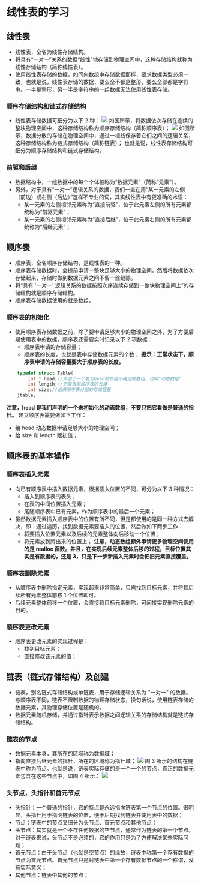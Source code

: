 # 线性表的学习
## 线性表
- 线性表，全名为线性存储结构。
- 将具有“一对一”关系的数据“线性”地存储到物理空间中，这种存储结构就称为线性存储结构（简称线性表）。
- 使用线性表存储的数据，如同向数组中存储数据那样，要求数据类型必须一致，也就是说，线性表存储的数据，要么全不都是整形，要么全部都是字符串。一半是整形，另一半是字符串的一组数据无法使用线性表存储。
### 顺序存储结构和链式存储结构
- 线性表存储数据可细分为以下 2 种：
![](C:\Users\17127\AppData\Roaming\Typora\typora-user-images\image-20191030205541046.png)
如图所示，将数据依次存储在连续的整块物理空间中，这种存储结构称为顺序存储结构（简称顺序表）；
![](C:\Users\17127\AppData\Roaming\Typora\typora-user-images\image-20191030205518736.png)
如图所示，数据分散的存储在物理空间中，通过一根线保存着它们之间的逻辑关系，这种存储结构称为链式存储结构（简称链表）；
  也就是说，线性表存储结构可细分为顺序存储结构和链式存储结构。
### 前驱和后继
- 数据结构中，一组数据中的每个个体被称为“数据元素”（简称“元素”）。
- 另外，对于具有“一对一”逻辑关系的数据，我们一直在用“某一元素的左侧（前边）或右侧（后边）”这样不专业的词，其实线性表中有更准确的术语：
  - 某一元素的左侧相邻元素称为“直接前驱”，位于此元素左侧的所有元素都统称为“前驱元素”； 
  - 某一元素的右侧相邻元素称为“直接后继”，位于此元素右侧的所有元素都统称为“后继元素”；

## 顺序表
- 顺序表，全名顺序存储结构，是线性表的一种。
- 顺序表存储数据时，会提前申请一整块足够大小的物理空间，然后将数据依次存储起来，存储时做到数据元素之间不留一丝缝隙。
- 将“具有 '一对一' 逻辑关系的数据按照次序连续存储到一整块物理空间上”的存储结构就是顺序存储结构。
- 顺序表存储数据使用的就是数组。
### 顺序表的初始化
- 使用顺序表存储数据之前，除了要申请足够大小的物理空间之外，为了方便后期使用表中的数据，顺序表还需要实时记录以下 2 项数据：
  - 顺序表申请的存储容量；
  - 顺序表的长度，也就是表中存储数据元素的个数；
**提示：正常状态下，顺序表申请的存储容量要大于顺序表的长度。**
```c
    typedef struct Table{
        int * head;//声明了一个名为head的长度不确定的数组，也叫“动态数组”
        int length;//记录当前顺序表的长度
        int size;//记录顺序表分配的存储容量
    }table;
```
**注意，head 是我们声明的一个未初始化的动态数组，不要只把它看做是普通的指针。**
建立顺序表需要做如下工作：
- 给 head 动态数据申请足够大小的物理空间；
- 给 size 和 length 赋初值；
## 顺序表的基本操作
### 顺序表插入元素
- 向已有顺序表中插入数据元素，根据插入位置的不同，可分为以下 3 种情况：
  - 插入到顺序表的表头；
  - 在表的中间位置插入元素；
  - 尾随顺序表中已有元素，作为顺序表中的最后一个元素；
- 虽然数据元素插入顺序表中的位置有所不同，但是都使用的是同一种方式去解决，即：通过遍历，找到数据元素要插入的位置，然后做如下两步工作：
  - 将要插入位置元素以及后续的元素整体向后移动一个位置；
  - 将元素放到腾出来的位置上；
**注意，动态数组额外申请更多物理空间使用的是 realloc 函数。并且，在实现后续元素整体后移的过程，目标位置其实是有数据的，还是 3，只是下一步新插入元素时会把旧元素直接覆盖。**
### 顺序表删除元素
- 从顺序表中删除指定元素，实现起来非常简单，只需找到目标元素，并将其后续所有元素整体前移 1 个位置即可。
- 后续元素整体前移一个位置，会直接将目标元素删除，可间接实现删除元素的目的。
### 顺序表更改元素
- 顺序表更改元素的实现过程是：
  - 找到目标元素；
  - 直接修改该元素的值；
## 链表（链式存储结构）及创建
- 链表，别名链式存储结构或单链表，用于存储逻辑关系为 "一对一" 的数据。与顺序表不同，链表不限制数据的物理存储状态，换句话说，使用链表存储的数据元素，其物理存储位置是随机的。
- 数据元素随机存储，并通过指针表示数据之间逻辑关系的存储结构就是链式存储结构。
### 链表的节点
- 数据元素本身，其所在的区域称为数据域；
- 指向直接后继元素的指针，所在的区域称为指针域；
![](C:\Users\17127\AppData\Roaming\Typora\typora-user-images\image-20191031212325117.png)
图 3 所示的结构在链表中称为节点。也就是说，链表实际存储的是一个一个的节点，真正的数据元素包含在这些节点中，如图 4 所示： 
![](C:\Users\17127\AppData\Roaming\Typora\typora-user-images\image-20191031212413928.png)
### 头节点，头指针和首元节点
- 头指针：一个普通的指针，它的特点是永远指向链表第一个节点的位置。很明显，头指针用于指明链表的位置，便于后期找到链表并使用表中的数据；
- 节点：链表中的节点又细分为头节点、首元节点和其他节点：
- 头节点：其实就是一个不存任何数据的空节点，通常作为链表的第一个节点。对于链表来说，头节点不是必须的，它的作用只是为了方便解决某些实际问题；
- 首元节点：由于头节点（也就是空节点）的缘故，链表中称第一个存有数据的节点为首元节点。首元节点只是对链表中第一个存有数据节点的一个称谓，没有实际意义；
- 其他节点：链表中其他的节点；


